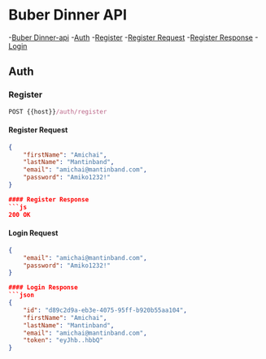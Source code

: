 # Buber Dinner API

-[Buber Dinner-api](#buber-dinner-api)
-[Auth](#auth)
-[Register](#register)
-[Register Request](#register-request)
-[Register Response](#register-response)
-[Login](#login)
## Auth

### Register
```js
POST {{host}}/auth/register
```
#### Register Request
```json
{
	"firstName": "Amichai",
	"lastName": "Mantinband",
	"email": "amichai@mantinband.com",
	"password": "Amiko1232!"
}

#### Register Response
```js
200 OK
```

#### Login Request
```json
{
	"email": "amichai@mantinband.com",
	"password": "Amiko1232!"
}

#### Login Response
```json
{
	"id": "d89c2d9a-eb3e-4075-95ff-b920b55aa104",
	"firstName": "Amichai",
	"lastName": "Mantinband",
	"email": "amichai@mantinband.com",
	"token": "eyJhb..hbbQ"
}
```